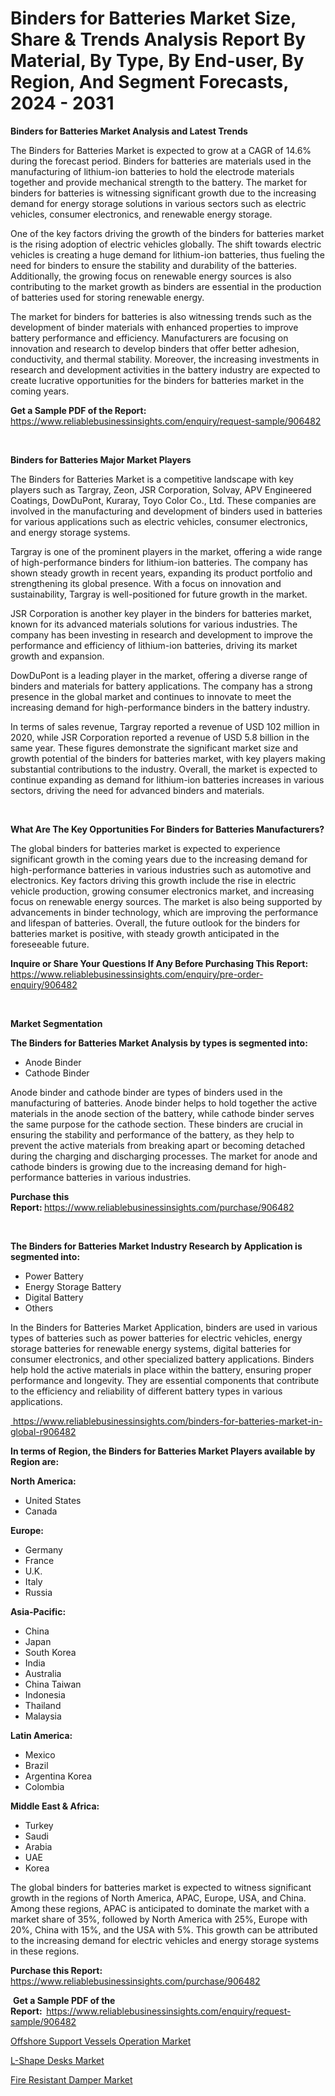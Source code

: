 <p><h1>Binders for Batteries Market Size, Share & Trends Analysis Report By Material, By Type, By End-user, By Region, And Segment Forecasts, 2024 - 2031</h1></p><p><strong>Binders for Batteries Market Analysis and Latest Trends</strong></p>
<p><p>The Binders for Batteries Market is expected to grow at a CAGR of 14.6% during the forecast period. Binders for batteries are materials used in the manufacturing of lithium-ion batteries to hold the electrode materials together and provide mechanical strength to the battery. The market for binders for batteries is witnessing significant growth due to the increasing demand for energy storage solutions in various sectors such as electric vehicles, consumer electronics, and renewable energy storage.</p><p>One of the key factors driving the growth of the binders for batteries market is the rising adoption of electric vehicles globally. The shift towards electric vehicles is creating a huge demand for lithium-ion batteries, thus fueling the need for binders to ensure the stability and durability of the batteries. Additionally, the growing focus on renewable energy sources is also contributing to the market growth as binders are essential in the production of batteries used for storing renewable energy.</p><p>The market for binders for batteries is also witnessing trends such as the development of binder materials with enhanced properties to improve battery performance and efficiency. Manufacturers are focusing on innovation and research to develop binders that offer better adhesion, conductivity, and thermal stability. Moreover, the increasing investments in research and development activities in the battery industry are expected to create lucrative opportunities for the binders for batteries market in the coming years.</p></p>
<p><strong>Get a Sample PDF of the Report:&nbsp;</strong> <a href="https://www.reliablebusinessinsights.com/enquiry/request-sample/906482">https://www.reliablebusinessinsights.com/enquiry/request-sample/906482</a></p>
<p>&nbsp;</p>
<p><strong>Binders for Batteries Major Market Players</strong></p>
<p><p>The Binders for Batteries Market is a competitive landscape with key players such as Targray, Zeon, JSR Corporation, Solvay, APV Engineered Coatings, DowDuPont, Kuraray, Toyo Color Co., Ltd. These companies are involved in the manufacturing and development of binders used in batteries for various applications such as electric vehicles, consumer electronics, and energy storage systems.</p><p>Targray is one of the prominent players in the market, offering a wide range of high-performance binders for lithium-ion batteries. The company has shown steady growth in recent years, expanding its product portfolio and strengthening its global presence. With a focus on innovation and sustainability, Targray is well-positioned for future growth in the market.</p><p>JSR Corporation is another key player in the binders for batteries market, known for its advanced materials solutions for various industries. The company has been investing in research and development to improve the performance and efficiency of lithium-ion batteries, driving its market growth and expansion.</p><p>DowDuPont is a leading player in the market, offering a diverse range of binders and materials for battery applications. The company has a strong presence in the global market and continues to innovate to meet the increasing demand for high-performance binders in the battery industry.</p><p>In terms of sales revenue, Targray reported a revenue of USD 102 million in 2020, while JSR Corporation reported a revenue of USD 5.8 billion in the same year. These figures demonstrate the significant market size and growth potential of the binders for batteries market, with key players making substantial contributions to the industry. Overall, the market is expected to continue expanding as demand for lithium-ion batteries increases in various sectors, driving the need for advanced binders and materials.</p></p>
<p>&nbsp;</p>
<p><strong>What Are The Key Opportunities For Binders for Batteries Manufacturers?</strong></p>
<p><p>The global binders for batteries market is expected to experience significant growth in the coming years due to the increasing demand for high-performance batteries in various industries such as automotive and electronics. Key factors driving this growth include the rise in electric vehicle production, growing consumer electronics market, and increasing focus on renewable energy sources. The market is also being supported by advancements in binder technology, which are improving the performance and lifespan of batteries. Overall, the future outlook for the binders for batteries market is positive, with steady growth anticipated in the foreseeable future.</p></p>
<p><strong>Inquire or Share Your Questions If Any Before Purchasing This Report:</strong> <a href="https://www.reliablebusinessinsights.com/enquiry/pre-order-enquiry/906482">https://www.reliablebusinessinsights.com/enquiry/pre-order-enquiry/906482</a></p>
<p>&nbsp;</p>
<p><strong>Market Segmentation</strong></p>
<p><strong>The Binders for Batteries Market Analysis by types is segmented into:</strong></p>
<p><ul><li>Anode Binder</li><li>Cathode Binder</li></ul></p>
<p><p>Anode binder and cathode binder are types of binders used in the manufacturing of batteries. Anode binder helps to hold together the active materials in the anode section of the battery, while cathode binder serves the same purpose for the cathode section. These binders are crucial in ensuring the stability and performance of the battery, as they help to prevent the active materials from breaking apart or becoming detached during the charging and discharging processes. The market for anode and cathode binders is growing due to the increasing demand for high-performance batteries in various industries.</p></p>
<p><strong>Purchase this Report:&nbsp;</strong><a href="https://www.reliablebusinessinsights.com/purchase/906482">https://www.reliablebusinessinsights.com/purchase/906482</a></p>
<p>&nbsp;</p>
<p><strong>The Binders for Batteries Market Industry Research by Application is segmented into:</strong></p>
<p><ul><li>Power Battery</li><li>Energy Storage Battery</li><li>Digital Battery</li><li>Others</li></ul></p>
<p><p>In the Binders for Batteries Market Application, binders are used in various types of batteries such as power batteries for electric vehicles, energy storage batteries for renewable energy systems, digital batteries for consumer electronics, and other specialized battery applications. Binders help hold the active materials in place within the battery, ensuring proper performance and longevity. They are essential components that contribute to the efficiency and reliability of different battery types in various applications.</p></p>
<p><a href="https://www.reliablebusinessinsights.com/binders-for-batteries-market-in-global-r906482">&nbsp;https://www.reliablebusinessinsights.com/binders-for-batteries-market-in-global-r906482</a></p>
<p><strong>In terms of Region, the Binders for Batteries Market Players available by Region are:</strong></p>
<p>
    <p> <strong> North America: </strong>
        <ul>
            <li>United States</li>
            <li>Canada</li>
        </ul>
        </p> 
    <p> <strong> Europe: </strong>
        <ul>
            <li>Germany</li>
            <li>France</li>
            <li>U.K.</li>
            <li>Italy</li>
            <li>Russia</li>
        </ul>
        </p> 
    <p> <strong> Asia-Pacific: </strong>
        <ul>
            <li>China</li>
            <li>Japan</li>
            <li>South Korea</li>
            <li>India</li>
            <li>Australia</li>
            <li>China Taiwan</li>
            <li>Indonesia</li>
            <li>Thailand</li>
            <li>Malaysia</li>
        </ul>
        </p> 
    <p> <strong> Latin America: </strong>
        <ul>
            <li>Mexico</li>
            <li>Brazil</li>
            <li>Argentina Korea</li>
            <li>Colombia</li>
        </ul>
        </p> 
    <p> <strong> Middle East & Africa: </strong>
        <ul>
            <li>Turkey</li>
            <li>Saudi</li>
            <li>Arabia</li>
            <li>UAE</li>
            <li>Korea</li>
        </ul>
    </p>
    </p>
<p><p>The global binders for batteries market is expected to witness significant growth in the regions of North America, APAC, Europe, USA, and China. Among these regions, APAC is anticipated to dominate the market with a market share of 35%, followed by North America with 25%, Europe with 20%, China with 15%, and the USA with 5%. This growth can be attributed to the increasing demand for electric vehicles and energy storage systems in these regions.</p></p>
<p><strong>Purchase this Report: </strong><a href="https://www.reliablebusinessinsights.com/purchase/906482">https://www.reliablebusinessinsights.com/purchase/906482</a></p>
<p>&nbsp;<strong>Get a Sample PDF of the Report:&nbsp;&nbsp;</strong><a href="https://www.reliablebusinessinsights.com/enquiry/request-sample/906482">https://www.reliablebusinessinsights.com/enquiry/request-sample/906482</a></p>
<p><strong></strong></p>
<p><p><a href="https://github.com/ksleyeze/Market-Research-Report-List-1/blob/main/offshore-support-vessels-operation-market.md">Offshore Support Vessels Operation Market</a></p><p><a href="https://github.com/hlspriggs/Market-Research-Report-List-1/blob/main/l-shape-desks-market.md">L-Shape Desks Market</a></p><p><a href="https://github.com/eliasMan59/Market-Research-Report-List-1/blob/main/fire-resistant-damper-market.md">Fire Resistant Damper Market</a></p></p>